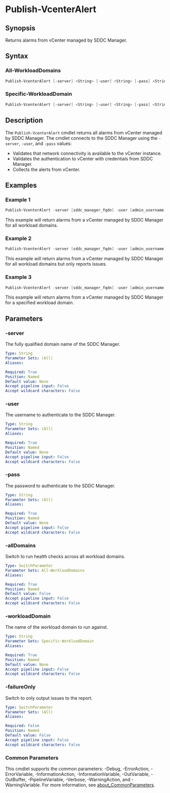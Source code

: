 # Publish-VcenterAlert

## Synopsis

Returns alarms from vCenter managed by SDDC Manager.

## Syntax

### All-WorkloadDomains

```powershell
Publish-VcenterAlert [-server] <String> [-user] <String> [-pass] <String> [-allDomains] [-failureOnly] [<CommonParameters>]
```

### Specific-WorkloadDomain

```powershell
Publish-VcenterAlert [-server] <String> [-user] <String> [-pass] <String> [-workloadDomain] <String> [-failureOnly] [<CommonParameters>]
```

## Description

The `Publish-VcenterAlert` cmdlet returns all alarms from vCenter managed by SDDC Manager.
The cmdlet connects to the SDDC Manager using the `-server`, `-user`, and `-pass` values:

- Validates that network connectivity is available to the vCenter instance.
- Validates the authentication to vCenter with credentials from SDDC Manager.
- Collects the alerts from vCenter.

## Examples

### Example 1

```powershell
Publish-VcenterAlert -server [sddc_manager_fqdn] -user [admin_username] -pass [admin_password] -allDomains
```

This example will return alarms from a vCenter managed by SDDC Manager for all workload domains.

### Example 2

```powershell
Publish-VcenterAlert -server [sddc_manager_fqdn] -user [admin_username] -pass [admin_password] -allDomains
```

This example will return alarms from a vCenter managed by SDDC Manager for all workload domains but only reports issues.

### Example 3

```powershell
Publish-VcenterAlert -server [sddc_manager_fqdn] -user [admin_username] -pass [admin_password] -domain [workload_domain_name]
```

This example will return alarms from a vCenter managed by SDDC Manager for a specified workload domain.

## Parameters

### -server

The fully qualified domain name of the SDDC Manager.

```yaml
Type: String
Parameter Sets: (All)
Aliases:

Required: True
Position: Named
Default value: None
Accept pipeline input: False
Accept wildcard characters: False
```

### -user

The username to authenticate to the SDDC Manager.

```yaml
Type: String
Parameter Sets: (All)
Aliases:

Required: True
Position: Named
Default value: None
Accept pipeline input: False
Accept wildcard characters: False
```

### -pass

The password to authenticate to the SDDC Manager.

```yaml
Type: String
Parameter Sets: (All)
Aliases:

Required: True
Position: Named
Default value: None
Accept pipeline input: False
Accept wildcard characters: False
```

### -allDomains

Switch to run health checks across all workload domains.

```yaml
Type: SwitchParameter
Parameter Sets: All-WorkloadDomains
Aliases:

Required: True
Position: Named
Default value: False
Accept pipeline input: False
Accept wildcard characters: False
```

### -workloadDomain

The name of the workload domain to run against.

```yaml
Type: String
Parameter Sets: Specific-WorkloadDomain
Aliases:

Required: True
Position: Named
Default value: None
Accept pipeline input: False
Accept wildcard characters: False
```

### -failureOnly

Switch to only output issues to the report.

```yaml
Type: SwitchParameter
Parameter Sets: (All)
Aliases:

Required: False
Position: Named
Default value: False
Accept pipeline input: False
Accept wildcard characters: False
```

### Common Parameters

This cmdlet supports the common parameters: -Debug, -ErrorAction, -ErrorVariable, -InformationAction, -InformationVariable, -OutVariable, -OutBuffer, -PipelineVariable, -Verbose, -WarningAction, and -WarningVariable. For more information, see [about_CommonParameters](http://go.microsoft.com/fwlink/?LinkID=113216).
